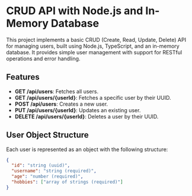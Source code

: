 # CRUD API with Node.js and In-Memory Database

This project implements a basic CRUD (Create, Read, Update, Delete) API for managing users, built using Node.js, TypeScript, and an in-memory database. It provides simple user management with support for RESTful operations and error handling.

## Features

- **GET /api/users**: Fetches all users.
- **GET /api/users/{userId}**: Fetches a specific user by their UUID.
- **POST /api/users**: Creates a new user.
- **PUT /api/users/{userId}**: Updates an existing user.
- **DELETE /api/users/{userId}**: Deletes a user by their UUID.

## User Object Structure

Each user is represented as an object with the following structure:

```json
{
  "id": "string (uuid)",
  "username": "string (required)",
  "age": "number (required)",
  "hobbies": ["array of strings (required)"]
}
